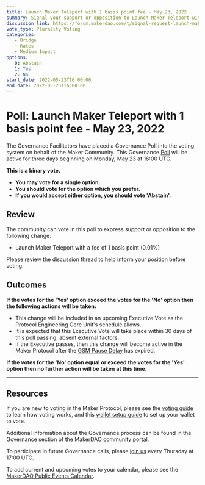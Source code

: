 ```yaml
---
title: Launch Maker Teleport with 1 basis point fee - May 23, 2022
summary: Signal your support or opposition to Launch Maker Teleport with 1 basis point fee.
discussion_link: https://forum.makerdao.com/t/signal-request-launch-maker-teleport-with-1-basis-point-fee/15109
vote_type: Plurality Voting
categories:
   - Bridge
   - Rates
   - Medium Impact
options:
   0: Abstain
   1: Yes
   2: No
start_date: 2022-05-23T16:00:00
end_date: 2022-05-26T16:00:00
---
```

# Poll: Launch Maker Teleport with 1 basis point fee - May 23, 2022

The Governance Facilitators have placed a Governance Poll into the voting system on behalf of the Maker Community. This Governance [Poll](https://community-development.makerdao.com/en/learn/governance/on-chain-gov) will be active for three days beginning on Monday, May 23 at 16:00 UTC.

**This is a binary vote.**
- **You may vote for a single option.**
- **You should vote for the option which you prefer.**
- **If you would accept either option, you should vote 'Abstain'.**

## Review

The community can vote in this poll to express support or opposition to the following change:
* Launch Maker Teleport with a fee of 1 basis point (0.01%)

Please review the discussion [thread](https://forum.makerdao.com/t/signal-request-launch-maker-teleport-with-1-basis-point-fee/15109) to help inform your position before voting.

## Outcomes

**If the votes for the 'Yes' option exceed the votes for the 'No' option then the following actions will be taken:**
* This change will be included in an upcoming Executive Vote as the Protocol Engineering Core Unit's schedule allows.
* It is expected that this Executive Vote will take place within 30 days of this poll passing, absent external factors.
* If the Executive passes, then this change will become active in the Maker Protocol after the [GSM Pause Delay](https://manual.makerdao.com/parameter-index/core/param-gsm-pause-delay) has expired.

**If the votes for the 'No' option equal or exceed the votes for the 'Yes' option then no further action will be taken at this time.**

---

## Resources

If you are new to voting in the Maker Protocol, please see the [voting guide](https://community-development.makerdao.com/en/learn/governance/how-voting-works/) to learn how voting works, and this [wallet setup guide](https://community-development.makerdao.com/en/learn/governance/voting-setup/) to set up your wallet to vote.

Additional information about the Governance process can be found in the [Governance](https://community-development.makerdao.com/en/learn/governance) section of the MakerDAO community portal.

To participate in future Governance calls, please [join us](https://github.com/makerdao/community/tree/master/governance/governance-and-risk-meetings) every Thursday at 17:00 UTC.

To add current and upcoming votes to your calendar, please see the [MakerDAO Public Events Calendar](https://calendar.google.com/calendar/embed?src=makerdao.com_3efhm2ghipksegl009ktniomdk%40group.calendar.google.com&ctz=UTC&mode=week&showCalendars=0&showPrint=0).
